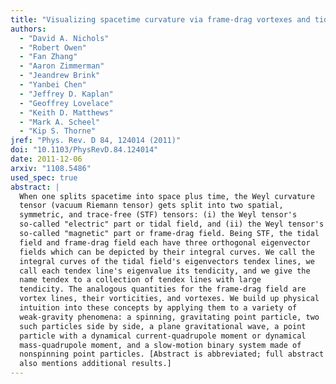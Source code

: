 ```yaml
---
title: "Visualizing spacetime curvature via frame-drag vortexes and tidal tendexes: General theory and weak-gravity applications"
authors:
  - "David A. Nichols"
  - "Robert Owen"
  - "Fan Zhang"
  - "Aaron Zimmerman"
  - "Jeandrew Brink"
  - "Yanbei Chen"
  - "Jeffrey D. Kaplan"
  - "Geoffrey Lovelace"
  - "Keith D. Matthews"
  - "Mark A. Scheel"
  - "Kip S. Thorne"
jref: "Phys. Rev. D 84, 124014 (2011)"
doi: "10.1103/PhysRevD.84.124014"
date: 2011-12-06
arxiv: "1108.5486"
used_spec: true
abstract: |
  When one splits spacetime into space plus time, the Weyl curvature
  tensor (vacuum Riemann tensor) gets split into two spatial,
  symmetric, and trace-free (STF) tensors: (i) the Weyl tensor's
  so-called "electric" part or tidal field, and (ii) the Weyl tensor's
  so-called "magnetic" part or frame-drag field. Being STF, the tidal
  field and frame-drag field each have three orthogonal eigenvector
  fields which can be depicted by their integral curves. We call the
  integral curves of the tidal field's eigenvectors tendex lines, we
  call each tendex line's eigenvalue its tendicity, and we give the
  name tendex to a collection of tendex lines with large
  tendicity. The analogous quantities for the frame-drag field are
  vortex lines, their vorticities, and vortexes. We build up physical
  intuition into these concepts by applying them to a variety of
  weak-gravity phenomena: a spinning, gravitating point particle, two
  such particles side by side, a plane gravitational wave, a point
  particle with a dynamical current-quadrupole moment or dynamical
  mass-quadrupole moment, and a slow-motion binary system made of
  nonspinning point particles. [Abstract is abbreviated; full abstract
  also mentions additional results.]
---
```

